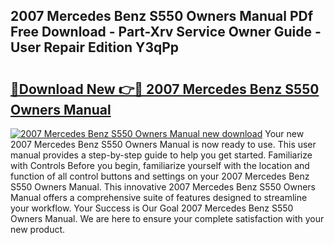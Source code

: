 ## 2007 Mercedes Benz S550 Owners Manual PDf Free Download - Part-Xrv Service Owner Guide - User Repair Edition Y3qPp

# <h2><a href="http://bc27483.oget.top/?id=2007+Mercedes+Benz+S550+Owners+Manual">🔗Download New 👉🔴 2007 Mercedes Benz S550 Owners Manual</a></h2>

[![2007 Mercedes Benz S550 Owners Manual new download](https://i.imgur.com/5g1atiW.png)](http://bc27483.oget.top/?id=2007+Mercedes+Benz+S550+Owners+Manual)
Your new 2007 Mercedes Benz S550 Owners Manual is now ready to use. This user manual provides a step-by-step guide to help you get started. Familiarize with Controls Before you begin, familiarize yourself with the location and function of all control buttons and settings on your 2007 Mercedes Benz S550 Owners Manual. This innovative 2007 Mercedes Benz S550 Owners Manual offers a comprehensive suite of features designed to streamline your workflow. Your Success is Our Goal 2007 Mercedes Benz S550 Owners Manual. We are here to ensure your complete satisfaction with your new product.
